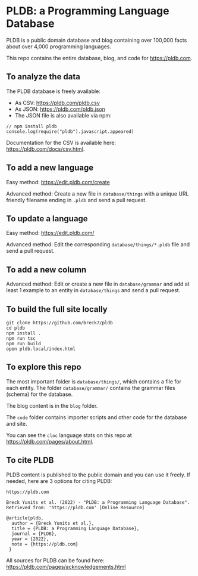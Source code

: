 # PLDB: a Programming Language Database

PLDB is a public domain database and blog containing over 100,000 facts about over 4,000 programming languages.

This repo contains the entire database, blog, and code for https://pldb.com.

## To analyze the data

The PLDB database is freely available:

- As CSV: https://pldb.com/pldb.csv
- As JSON: https://pldb.com/pldb.json
- The JSON file is also available via npm:

```
// npm install pldb
console.log(require("pldb").javascript.appeared)
```

Documentation for the CSV is available here: https://pldb.com/docs/csv.html.

## To add a new language

Easy method: https://edit.pldb.com/create

Advanced method: Create a new file in `database/things` with a unique URL friendly filename ending in `.pldb` and send a pull request.

## To update a language

Easy method: https://edit.pldb.com/

Advanced method: Edit the corresponding `database/things/*.pldb` file and send a pull request.

## To add a new column

Advanced method: Edit or create a new file in `database/grammar` and add at least 1 example to an entity in `database/things` and send a pull request.

## To build the full site locally

```
git clone https://github.com/breck7/pldb
cd pldb
npm install .
npm run tsc
npm run build
open pldb.local/index.html
```

## To explore this repo

The most important folder is `database/things/`, which contains a file for each entity. The folder `database/grammar/` contains the grammar files (schema) for the database.

The blog content is in the `blog` folder.

The `code` folder contains importer scripts and other code for the database and site.

You can see the `cloc` language stats on this repo at https://pldb.com/pages/about.html.

## To cite PLDB

PLDB content is published to the public domain and you can use it freely. If needed, here are 3 options for citing PLDB:

```
https://pldb.com
```

```
Breck Yunits et al. (2022) - "PLDB: a Programming Language Database". Retrieved from: 'https://pldb.com' [Online Resource]
```

```
@article{pldb,
  author = {Breck Yunits et al.},
  title = {PLDB: a Programming Language Database},
  journal = {PLDB},
  year = {2022},
  note = {https://pldb.com}
 }
```

All sources for PLDB can be found here: https://pldb.com/pages/acknowledgements.html
